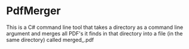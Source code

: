 # PdfMerger
This is a C# command line tool that takes a directory as a command line argument and merges all PDF's it finds in that 
directory into a file (in the same directory) called merged_<timestamp>.pdf
